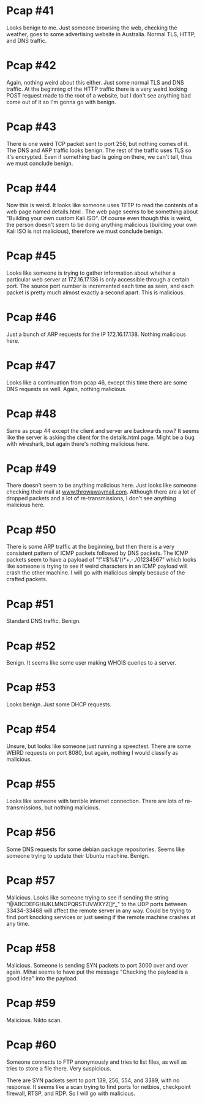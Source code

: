 # Pcap \#41
 
Looks benign to me. Just someone browsing the web, checking the weather, goes to some advertising website in Australia. Normal TLS, HTTP, and DNS traffic.

# Pcap \#42

Again, nothing weird about this either. Just some normal TLS and DNS traffic. At the beginning of the HTTP traffic there is a very weird looking POST request made to the root of a website, but I don't see anything bad come out of it so I'm gonna go with benign.

# Pcap \#43

There is one weird TCP packet sent to port 256, but nothing comes of it. The DNS and ARP traffic looks benign. The rest of the traffic uses TLS so it's encrypted. Even if something bad is going on there, we can't tell, thus we must conclude benign.

# Pcap \#44

Now this is weird. It looks like someone uses TFTP to read the contents of a web page named details.html . The web page seems to be something about "Building your own custom Kali ISO". Of course even though this is weird, the person doesn't seem to be doing anything malicious (building your own Kali ISO is not malicious), therefore we must conclude benign.

# Pcap \#45

Looks like someone is trying to gather information about whether a particular web server at 172.16.17.136 is only accessible through a certain port. The source port number is incremented each time as seen, and each packet is pretty much almost exactly a second apart. This is malicious.

# Pcap \#46

Just a bunch of ARP requests for the IP 172.16.17.138. Nothing malicious here.

# Pcap \#47

Looks like a continuation from pcap 46, except this time there are some DNS requests as well. Again, nothing malicious.

# Pcap \#48

Same as pcap 44 except the client and server are backwards now? It seems like the server is asking the client for the details.html page. Might be a bug with wireshark, but again there's nothing malicious here.

# Pcap \#49

There doesn't seem to be anything malicious here. Just looks like someone checking their mail at www.throwawaymail.com. Although there are a lot of dropped packets and a lot of re-transmissions, I don't see anything malicious here.

# Pcap \#50

There is some ARP traffic at the beginning, but then there is a very consistent pattern of ICMP packets followed by DNS packets. The ICMP packets seem to have a payload of "!\"#$%&'()\*+,-./01234567" which looks like someone is trying to see if weird characters in an ICMP payload will crash the other machine. I will go with malicious simply because of the crafted packets.

# Pcap \#51

Standard DNS traffic. Benign.

# Pcap \#52

Benign. It seems like some user making WHOIS queries to a server.

# Pcap \#53

Looks benign. Just some DHCP requests. 

# Pcap \#54

Unsure, but looks like someone just running a speedtest. There are some WEIRD requests on port 8080, but again, nothing I would classify as malicious.

# Pcap \#55

Looks like someone with terrible internet connection. There are lots of re-transmissions, but nothing malicious.

# Pcap \#56

Some DNS requests for some debian package repositories. Seems like someone trying to update their Ubuntu machine. Benign.

# Pcap \#57

Malicious. Looks like someone trying to see if sending the string "@ABCDEFGHIJKLMNOPQRSTUVWXYZ[\]^\_" to the UDP ports between 33434-33468 will affect the remote server in any way. Could be trying to find port knocking services or just seeing if the remote machine crashes at any time.

# Pcap \#58

Malicious. Someone is sending SYN packets to port 3000 over and over again. Mihai seems to have put the message "Checking the payload is a good idea" into the payload.

# Pcap \#59

Malicious. Nikto scan.

# Pcap \#60

Someone connects to FTP anonymously and tries to list files, as well as tries to store a file there. Very suspicious.

There are SYN packets sent to port 139, 256, 554, and 3389, with no response. It seems like a scan trying to find ports for netbios, checkpoint firewall, RTSP, and RDP. So I will go with malicious.